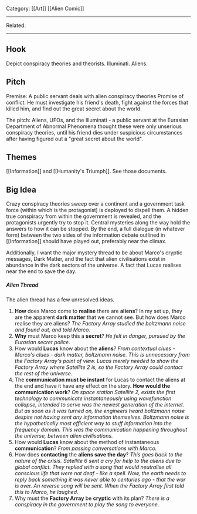 Category: [[Art]] [[Alien Comic]]
___
Related: 
___
## Hook
Depict conspiracy theories and theorists. Illuminati. Aliens. 
## Pitch
Premise: 
A public servant deals with alien conspiracy theories 
Promise of conflict: 
He must investigate his friend's death, fight against the forces that killed him, and find out the great secret about the world. 

The pitch:
Aliens, UFOs, and the Illuminati - a public servant at the Eurasian Department of Abnormal Phenomena thought these were only unserious conspiracy theories, until his friend dies under suspicious circumstances after having figured out a "great secret about the world". 
## Themes 
[[Information]] and [[Humanity's Triumph]]. See those documents. 
## Big Idea
Crazy conspiracy theories sweep over a continent and a government task force (within which is the protagonist) is deployed to dispell them. A hidden true conspiracy from within the government is revealed, and the protagonists urgently try to stop it. Central mysteries along the way hold the answers to how it can be stopped. By the end, a full dialogue (in whatever form) between the two sides of the information debate outlined in [[Information]] should have played out, preferably near the climax. 

Additionally, I want the major mystery thread to be about Marco's cryptic messages, Dark Matter, and the fact that alien civilisations exist in abundance in the dark sectors of the universe. A fact that Lucas realises near the end to save the day. 
##### Alien Thread
The alien thread has a few unresolved ideas. 
1. **How** does Marco come to **realise** there are **aliens**? In my set up, they are the apparent **dark matter** that we cannot see. But how does Marco realise they are aliens? *The Factory Array studied the boltzmann noise and found out, and told Marco.*
2. **Why** must Marco keep this a **secret**? *He felt in danger, pursued by the Eurasian secret police.*
3. How would **Lucas** know about the **aliens**? *From contextual clues - Marco's clues - dark matter, boltzmann noise. This is unnecessary from the Factory Array's point of view. Lucas merely needed to show the Factory Array where Satellite 2 is, so the Factory Array could contact the rest of the universe.*
4. The **communication must be instant** for Lucas to contact the aliens at the end and have it have any effect on the story. **How would the communication work**? *On space station Satellite 2, exists the first technology to communicate instantaneously using wavefunction collapse, intended to serve was the newest generation of the internet. But as soon as it was turned on, the engineers heard boltzmann noise despite not having sent any information themselves. Boltzmann noise is the hypothetically most efficient way to stuff information into the frequency domain. This was the communication happening throughout the universe, between alien civilisations.*
5. How would **Lucas** know about the method of instantaneous **communication**? *From passing conversations with Marco.*
6. How does **contacting** the **aliens save the day**? *This goes back to the nature of the crisis. Satellite 6 sent a cry for help to the aliens due to global conflict. They replied with a song that would neutralise all conscious life that were not deaf - like a spell. Now, the earth needs to reply back something it was never able to centuries ago - that the war is over. An reverse song will be sent. When the Factory Array first told this to Marco, he laughed.*
7. Why must the **Factory Array** be **cryptic** with its plan? *There is a conspiracy in the government to play the song to everyone.*
